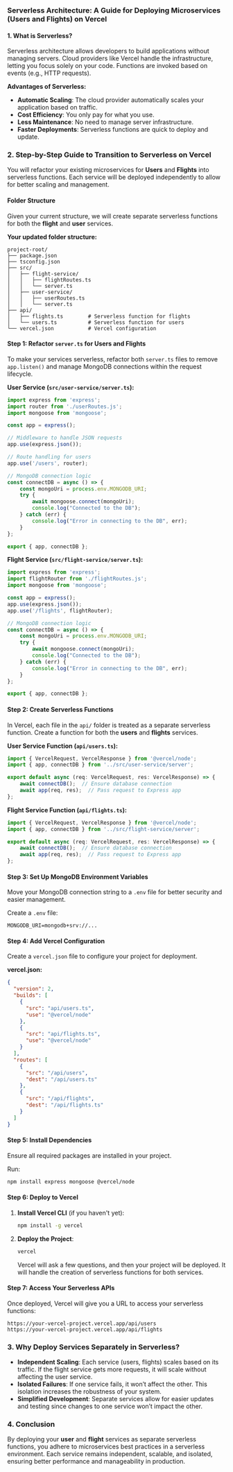 ### Serverless Architecture: A Guide for Deploying Microservices (Users and Flights) on Vercel

#### 1. **What is Serverless?**
Serverless architecture allows developers to build applications without managing servers. Cloud providers like Vercel handle the infrastructure, letting you focus solely on your code. Functions are invoked based on events (e.g., HTTP requests).

**Advantages of Serverless:**
- **Automatic Scaling**: The cloud provider automatically scales your application based on traffic.
- **Cost Efficiency**: You only pay for what you use.
- **Less Maintenance**: No need to manage server infrastructure.
- **Faster Deployments**: Serverless functions are quick to deploy and update.

### 2. **Step-by-Step Guide to Transition to Serverless on Vercel**

You will refactor your existing microservices for **Users** and **Flights** into serverless functions. Each service will be deployed independently to allow for better scaling and management.

#### Folder Structure
Given your current structure, we will create separate serverless functions for both the **flight** and **user** services.

**Your updated folder structure:**
```plaintext
project-root/
├── package.json
├── tsconfig.json
├── src/
│   ├── flight-service/
│   │   ├── flightRoutes.ts
│   │   └── server.ts
│   ├── user-service/
│   │   ├── userRoutes.ts
│   │   └── server.ts
├── api/
│   ├── flights.ts        # Serverless function for flights
│   └── users.ts          # Serverless function for users
└── vercel.json           # Vercel configuration
```

#### Step 1: **Refactor `server.ts` for Users and Flights**
To make your services serverless, refactor both `server.ts` files to remove `app.listen()` and manage MongoDB connections within the request lifecycle.

**User Service (`src/user-service/server.ts`):**
```ts
import express from 'express';
import router from './userRoutes.js';
import mongoose from 'mongoose';

const app = express();

// Middleware to handle JSON requests
app.use(express.json());

// Route handling for users
app.use('/users', router);

// MongoDB connection logic
const connectDB = async () => {
    const mongoUri = process.env.MONGODB_URI;
    try {
        await mongoose.connect(mongoUri);
        console.log("Connected to the DB");
    } catch (err) {
        console.log("Error in connecting to the DB", err);
    }
};

export { app, connectDB };
```

**Flight Service (`src/flight-service/server.ts`):**
```ts
import express from 'express';
import flightRouter from './flightRoutes.js';
import mongoose from 'mongoose';

const app = express();
app.use(express.json());
app.use('/flights', flightRouter);

// MongoDB connection logic
const connectDB = async () => {
    const mongoUri = process.env.MONGODB_URI;
    try {
        await mongoose.connect(mongoUri);
        console.log("Connected to the DB");
    } catch (err) {
        console.log("Error in connecting to the DB", err);
    }
};

export { app, connectDB };
```

#### Step 2: **Create Serverless Functions**

In Vercel, each file in the `api/` folder is treated as a separate serverless function. Create a function for both the **users** and **flights** services.

**User Service Function (`api/users.ts`):**
```ts
import { VercelRequest, VercelResponse } from '@vercel/node';
import { app, connectDB } from '../src/user-service/server';

export default async (req: VercelRequest, res: VercelResponse) => {
    await connectDB();  // Ensure database connection
    await app(req, res);  // Pass request to Express app
};
```

**Flight Service Function (`api/flights.ts`):**
```ts
import { VercelRequest, VercelResponse } from '@vercel/node';
import { app, connectDB } from '../src/flight-service/server';

export default async (req: VercelRequest, res: VercelResponse) => {
    await connectDB();  // Ensure database connection
    await app(req, res);  // Pass request to Express app
};
```

#### Step 3: **Set Up MongoDB Environment Variables**
Move your MongoDB connection string to a `.env` file for better security and easier management.

Create a `.env` file:
```plaintext
MONGODB_URI=mongodb+srv://...
```

#### Step 4: **Add Vercel Configuration**
Create a `vercel.json` file to configure your project for deployment.

**vercel.json:**
```json
{
  "version": 2,
  "builds": [
    {
      "src": "api/users.ts",
      "use": "@vercel/node"
    },
    {
      "src": "api/flights.ts",
      "use": "@vercel/node"
    }
  ],
  "routes": [
    {
      "src": "/api/users",
      "dest": "/api/users.ts"
    },
    {
      "src": "/api/flights",
      "dest": "/api/flights.ts"
    }
  ]
}
```

#### Step 5: **Install Dependencies**
Ensure all required packages are installed in your project.

Run:
```bash
npm install express mongoose @vercel/node
```

#### Step 6: **Deploy to Vercel**
1. **Install Vercel CLI** (if you haven't yet):
   ```bash
   npm install -g vercel
   ```

2. **Deploy the Project**:
   ```bash
   vercel
   ```

   Vercel will ask a few questions, and then your project will be deployed. It will handle the creation of serverless functions for both services.

#### Step 7: **Access Your Serverless APIs**
Once deployed, Vercel will give you a URL to access your serverless functions:
```
https://your-vercel-project.vercel.app/api/users
https://your-vercel-project.vercel.app/api/flights
```

### 3. **Why Deploy Services Separately in Serverless?**
- **Independent Scaling**: Each service (users, flights) scales based on its traffic. If the flight service gets more requests, it will scale without affecting the user service.
- **Isolated Failures**: If one service fails, it won’t affect the other. This isolation increases the robustness of your system.
- **Simplified Development**: Separate services allow for easier updates and testing since changes to one service won’t impact the other.

### 4. **Conclusion**
By deploying your **user** and **flight** services as separate serverless functions, you adhere to microservices best practices in a serverless environment. Each service remains independent, scalable, and isolated, ensuring better performance and manageability in production.